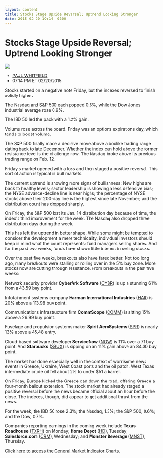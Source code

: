 ```yaml
---
layout: content
title: Stocks Stage Upside Reversal; Uptrend Looking Stronger
date: 2015-02-20 19:14 -0800
---
```



Stocks Stage Upside Reversal; Uptrend Looking Stronger
=======================================================


![](https://www.investors.com/wp-content/uploads/ibd-migrated-images/MPv_150223_635600437754730229.png)

* [PAUL WHITFIELD](https://www.investors.com/author/whitfieldp/ "Posts by PAUL WHITFIELD")
* 07:14 PM ET 02/20/2015




  

Stocks started on a negative note Friday, but the indexes reversed to finish solidly higher.

  

The Nasdaq and S&P 500 each popped 0.6%, while the Dow Jones industrial average rose 0.9%.

  

The IBD 50 led the pack with a 1.2% gain.

  

Volume rose across the board. Friday was an options expirations day, which tends to boost volume.

  

The S&P 500 finally made a decisive move above a boxlike trading range dating back to late December. Whether the index can hold above the former resistance level is the challenge now. The Nasdaq broke above its previous trading range on Feb. 12.

  

Friday's market opened with a loss and then staged a positive reversal. This sort of action is typical in bull markets.

  

The current uptrend is showing more signs of bullishness: New highs are back to healthy levels; sector leadership is showing a less defensive bias; the NYSE advance-decline line is near highs; the percentage of NYSE stocks above their 200-day line is the highest since late November; and the distribution count has dropped sharply.

  

On Friday, the S&P 500 lost its Jan. 14 distribution day because of time, the index's third improvement for the week. The Nasdaq also dropped three distribution days during the week.

  

This has left the uptrend in better shape. While some might be tempted to consider the development a mere technicality, individual investors should keep in mind what the count represents: fund managers selling shares. And for the past two weeks, funds have shown little interest in selling stocks.

  

Over the past five weeks, breakouts also have fared better. Not too long ago, many breakouts were stalling or rolling over in the 5% buy zone. More stocks now are cutting through resistance. From breakouts in the past five weeks:

  

Network security provider **CyberArk Software** ([CYBR](https://research.investors.com/quote.aspx?symbol=CYBR)) is up a stunning 61% from a 43.59 buy point.

  

Infotainment systems company **Harman International Industries** ([HAR](https://research.investors.com/quote.aspx?symbol=HAR)) is 20% above a 113.98 buy point.

  

Communications infrastructure firm **CommScope** ([COMM](https://research.investors.com/quote.aspx?symbol=COMM)) is sitting 15% above a 26.99 buy point.

  

Fuselage and propulsion systems maker **Spirit AeroSystems** ([SPR](https://research.investors.com/quote.aspx?symbol=SPR)) is nearly 13% above a 45.48 entry.

  

Cloud-based software developer **ServiceNow** ([NOW](https://research.investors.com/quote.aspx?symbol=NOW)) is 11% over a 71 buy point. And **Starbucks** ([SBUX](https://research.investors.com/quote.aspx?symbol=SBUX)) is sipping on an 11% gain above an 84.30 buy point.

  

The market has done especially well in the context of worrisome news events in Greece, Ukraine, West Coast ports and the oil patch. West Texas intermediate crude oil fell about 2% to under $51 a barrel.

  

On Friday, Europe kicked the Greece can down the road, offering Greece a four-month bailout extension. The stock market had already staged a positive reversal before the news became official about an hour before the close. The indexes, though, did appear to get additional thrust from the news.

  

For the week, the IBD 50 rose 2.3%; the Nasdaq, 1.3%; the S&P 500, 0.6%; and the Dow, 0.7%.

  

Companies reporting earnings in the coming week include **Texas Roadhouse** ([TXRH](https://research.investors.com/quote.aspx?symbol=TXRH)) on Monday; **Home Depot** ([HD](https://research.investors.com/quote.aspx?symbol=HD)), Tuesday; **Salesforce.com** ([CRM](https://research.investors.com/quote.aspx?symbol=CRM)), Wednesday; and **Monster Beverage** ([MNST](https://research.investors.com/quote.aspx?symbol=MNST)), Thursday.

  

[Click here to access the General Market Indicator Charts](https://www.investors.com/pdf/GMI_022315.pdf).




